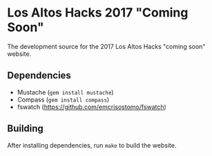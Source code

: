 # Los Altos Hacks 2017 "Coming Soon"

The development source for the 2017 Los Altos Hacks "coming soon" website.

## Dependencies

* Mustache (`gem install mustache`)
* Compass (`gem install compass`)
* fswatch (https://github.com/emcrisostomo/fswatch)

## Building

After installing dependencies, run `make` to build the website.
